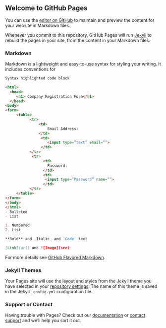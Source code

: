 ## Welcome to GitHub Pages

You can use the [editor on GitHub](https://github.com/zeroekool/zeroekool.github.io/edit/master/README.md) to maintain and preview the content for your website in Markdown files.

Whenever you commit to this repository, GitHub Pages will run [Jekyll](https://jekyllrb.com/) to rebuild the pages in your site, from the content in your Markdown files.

### Markdown

Markdown is a lightweight and easy-to-use syntax for styling your writing. It includes conventions for

```markdown
Syntax highlighted code block

<html>
  <head>
     <h1> Company Registration Form</h1>
  </head>  
<body>
<form>	
     <table>		
           <tr>			
               <td>				
                   Email Address:			
               </td>			
                <td>				
                   <input type=”text” email=””>			
                </td>		
           </tr>
            <tr>
                 <td>				
                   Password:			
                 </td>			
                 <td>				
                  <input type=”Password” name=””>			
                 </td>		
           </tr>	
     </table>
</form> 
</body>
</html>
- Bulleted
- List

1. Numbered
2. List

**Bold** and _Italic_ and `Code` text

[Link](url) and ![Image](src)
```

For more details see [GitHub Flavored Markdown](https://guides.github.com/features/mastering-markdown/).

### Jekyll Themes

Your Pages site will use the layout and styles from the Jekyll theme you have selected in your [repository settings](https://github.com/zeroekool/zeroekool.github.io/settings). The name of this theme is saved in the Jekyll `_config.yml` configuration file.

### Support or Contact

Having trouble with Pages? Check out our [documentation](https://help.github.com/categories/github-pages-basics/) or [contact support](https://github.com/contact) and we’ll help you sort it out.
